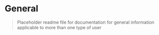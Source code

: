 # General

> Placeholder readme file for documentation for general information applicable to more than one type of user